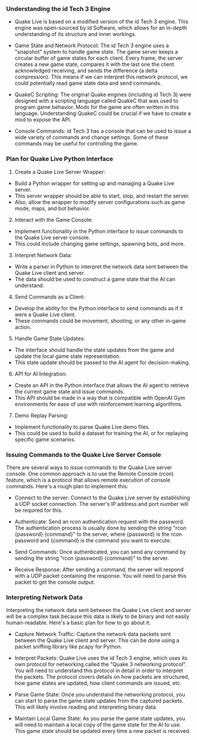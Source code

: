 ### Understanding the id Tech 3 Engine
- Quake Live is based on a modified version of the id Tech 3 engine. This engine was open-sourced by id Software, which allows for an in-depth understanding of its structure and inner workings.

- Game State and Network Protocol: The id Tech 3 engine uses a "snapshot" system to handle game state. The game server keeps a circular buffer of game states for each client. Every frame, the server creates a new game state, compares it with the last one the client acknowledged receiving, and sends the difference (a delta compression). This means if we can interpret this network protocol, we could potentially read game state data and send commands.

- QuakeC Scripting: The original Quake engines (including id Tech 3) were designed with a scripting language called QuakeC that was used to program game behavior. Mods for the game are often written in this language. Understanding QuakeC could be crucial if we have to create a mod to expose the API.

- Console Commands: id Tech 3 has a console that can be used to issue a wide variety of commands and change settings. Some of these commands may be useful for controlling the game.


### Plan for Quake Live Python Interface

1. Create a Quake Live Server Wrapper:
  - Build a Python wrapper for setting up and managing a Quake Live server.
  - This server wrapper should be able to start, stop, and restart the server.
  - Also, allow the wrapper to modify server configurations such as game mode, maps, and bot behavior.

2. Interact with the Game Console:
  - Implement functionality in the Python interface to issue commands to the Quake Live server console.
  - This could include changing game settings, spawning bots, and more.

3. Interpret Network Data:
  - Write a parser in Python to interpret the network data sent between the Quake Live client and server.
  - The data should be used to construct a game state that the AI can understand.

4. Send Commands as a Client:
  - Develop the ability for the Python interface to send commands as if it were a Quake Live client.
  - These commands could be movement, shooting, or any other in-game action.

5. Handle Game State Updates:
  - The interface should handle the state updates from the game and update the local game state representation.
  - This state update should be passed to the AI agent for decision-making.

6. API for AI Integration:
  - Create an API in the Python interface that allows the AI agent to retrieve the current game state and issue commands.
  - This API should be made in a way that is compatible with OpenAI Gym environments for ease of use with reinforcement learning algorithms.

7. Demo Replay Parsing:
  - Implement functionality to parse Quake Live demo files.
  - This could be used to build a dataset for training the AI, or for replaying specific game scenarios.


### Issuing Commands to the Quake Live Server Console

There are several ways to issue commands to the Quake Live server console. One common approach is to use the Remote Console (rcon) feature, which is a protocol that allows remote execution of console commands. Here's a rough plan to implement this:

  - Connect to the server: Connect to the Quake Live server by establishing a UDP socket connection. The server's IP address and port number will be required for this.
  
  - Authenticate: Send an rcon authentication request with the password. The authentication process is usually done by sending the string "rcon {password} {command}" to the server, where {password} is the rcon password and {command} is the command you want to execute.
  
  - Send Commands: Once authenticated, you can send any command by sending the string "rcon {password} {command}" to the server.
  
  - Receive Response: After sending a command, the server will respond with a UDP packet containing the response. You will need to parse this packet to get the console output.

### Interpreting Network Data

Interpreting the network data sent between the Quake Live client and server will be a complex task because this data is likely to be binary and not easily human-readable. Here's a basic plan for how to go about it:

  - Capture Network Traffic: Capture the network data packets sent between the Quake Live client and server. This can be done using a packet sniffing library like pcapy for Python.

  - Interpret Packets: Quake Live uses the id Tech 3 engine, which uses its own protocol for networking called the "Quake 3 networking protocol". You will need to understand this protocol in detail in order to interpret the packets. The protocol covers details on how packets are structured, how game states are updated, how client commands are issued, etc.

  - Parse Game State: Once you understand the networking protocol, you can start to parse the game state updates from the captured packets. This will likely involve reading and interpreting binary data.

  - Maintain Local Game State: As you parse the game state updates, you will need to maintain a local copy of the game state for the AI to use. This game state should be updated every time a new packet is received.
